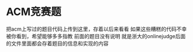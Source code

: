 # ACM竞赛题
把acm上写过的题目代码上传到这里，存着以后来看看
如果这些糟糕的代码不幸被你看到，希望能够多多指教
前面的题目没有说明 就是浙大的onlinejudge后面的文件里面都会存着题目的信息和实现的内容
